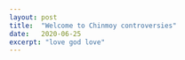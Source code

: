 ```yaml
---
layout: post
title:  "Welcome to Chinmoy controversies"
date:   2020-06-25
excerpt: "love god love"
---
```

